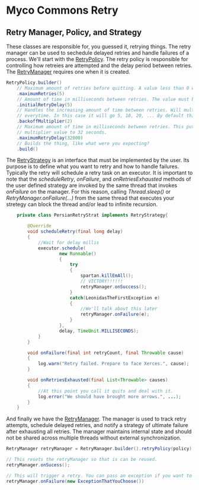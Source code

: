 Myco Commons Retry
===================================

## Retry Manager, Policy, and Strategy
These classes are responsible for, you guessed it, retrying things. The retry manager can be used to sechedule delayed retries and handle failures of a process.  We'll start with the [RetryPolicy](core/src/main/java/com/jive/myco/core/retry/RetryPolicy.java). The retry policy is responsible for controlling how retreies are attempted and the delay period between retries. The [RetryManager](core/src/main/java/com/jive/myco/core/retry/RetryManager.java) requires one when it is created.

``` java
RetryPolicy.builder()
    // Maximum amount of retries before quitting. A value less than 0 will retry indefinitely
    .maximumRetries(5)
    // Amount of time in milliseconds between retries. The value must be greater than 0.
    .initialRetryDelay(5)
    // Handles the increasing amount of time between retries. Will multiply the last retry delay
    // everytime. In this case it will go 5, 10, 20, ... By default this is not used.
    .backoffMultiplier(2)
    // Maximum amount of time in milliseconds between retries. This puts a ceiling on the backoff
    // multiplier value to 32 seconds.
    .maximumRetryDelay(32000)
    // Builds the thing, like what were you expecting?
    .build()
```

The [RetryStrategy](core/src/main/java/com/jive/myco/core/retry/RetryStrategy.java) is an interface that must be implemented by the user. Its purpose is to define what you want to retry and how to handle failures.  Typically the retry will schedule a retry task on an executor.  It is important to note that the *scheduleRetry*, *onFailure*, and *onRetriesExhausted* methods of the user defined strategy are invoked by the same thread that invokes *onFailure* on the manager.  For this reason, calling *Thread.sleep()* or *RetryManager.onFailure(...)* from the same thread that executes your stretegy can block the thread and/or lead to infinite recursion.

``` java
    private class PersianRetryStrat implements RetryStrategy{

        @Override
        void scheduleRetry(final long delay)
        {
            //Wait for delay millis
            executor.schedule(
                    new Runnable()
                    {
                        try
                        {
                            spartan.killEmAll();
                            // VICTORY!!!!!!
                            retryManager.onSuccess();
                        }
                        catch(LeonidasTheFirstException e)
                        {
                            //We'll talk about this later
                            retryManager.onFailure(e);
                        }
                    },
                    delay, TimeUnit.MILLISECONDS);
            }
        }

        void onFailure(final int retryCount, final Throwable cause)
        {
            log.warn("Retry failed. Prepare to face Xerces.", cause);
        }

        void onRetriesExhausted(final List<Throwable> causes)
        {
            //At this point you call it quits and deal with it.
            log.error("We should have brought more arrows.", ...);
        }
    }
```

And finally we have the [RetryManager](core/src/main/java/com/jive/myco/core/retry/RetryManager.java). The manager is used to track retry attempts, schedule delayed retries, and notify a strategy of ultimate failure after exhausting all retries. The manager maintains internal state and should not be shared across multiple threads without external synchronization.

```java
RetryManager retryManager = RetryManager.builder().retryPolicy(policy).retryStrategy(strategy).build();

// This resets the retryManager so that is can be reused.
retryManager.onSucess();

// This will trigger a retry. You can pass an exception if you want to give context about the failure.
retryManager.onFailure(new ExceptionThatYouChoose())


```

